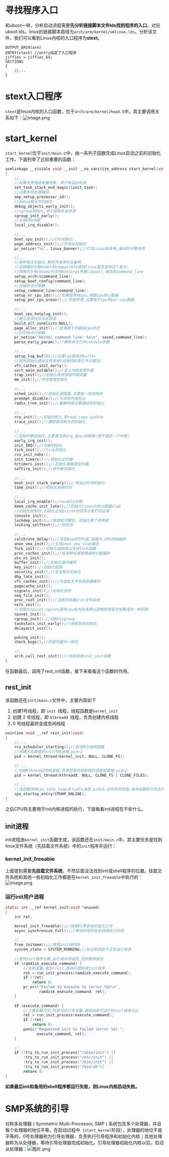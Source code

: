 
# 寻找程序入口
和uboot一样，分析启动流程需要**先分析链接脚本文件lds找到程序的入口**。对应uboot.lds，linux的链接脚本路径为`arch/arm/kernel/vmlinux.lds`。分析该文件，我们可以看到Linux内核的入口程序为**stext**。

```basic
OUTPUT_ARCH(arm)
ENTRY(stext) //entry指定了入口程序
jiffies = jiffies_64;
SECTIONS
{
    //...
}
```

# stext入口程序
`stext`是linux内核的入口函数，位于`arch/arm/kernel/head.S`中。其主要调用关系如下：![image.png](.assets/1623313482238-70c0425c-673d-4954-b905-617b33f29318.png)

# start_kernel
`start_kernel`位于`init/main.`c中，由一系列子函数完成Linux启动之前的初始化工作。下面列举了比较重要的函数：
```c
asmlinkage __visible void __init __no_sanitize_address start_kernel(void)
{
	//...
    //设置任务栈结束魔术数，用于栈溢出检测
	set_task_stack_end_magic(&init_task);
    //设置多核处理器ID
	smp_setup_processor_id();
    //debug相关的初始化
	debug_objects_early_init();
    //cgroup初始化,用于控制系统资源
	cgroup_init_early();
    //关闭CPU中断
	local_irq_disable();
    
	//...
	boot_cpu_init();//CPU初始化
	page_address_init();//页地址初始化
	pr_notice("%s", linux_banner);//打印Linux版本号,编译时间等信息

	//...
    //架构相关初始化,解析传进来的设备树.
    //会根据dtb里model和compatible查找linux是否支持这个板卡.
    //获取dtb中chosen节点的bootargs参数(uboot),保存到command_line
	setup_arch(&command_line);
	setup_boot_config(command_line);
    //存储命令行参数
	setup_command_line(command_line);
	setup_nr_cpu_ids();//如果是多核cpu,获取cpu核心数量
	setup_per_cpu_areas();//多核环境,设置每个cpu的per-cpu数据
	
    //...
	boot_cpu_hotplug_init();
    //建立系统内存页区链表
	build_all_zonelists(NULL);
	page_alloc_init();//处理用于热插拔cpu的页
    //打印命令行参数
	pr_notice("Kernel command line: %s\n", saved_command_line);
    parse_early_param();//解析命令行中console参数
    
    //...
    setup_log_buf(0);//设置log使用的buffer
    //预先初始化虚拟文件系统(目录项和索引节点缓存)
	vfs_caches_init_early();
	sort_main_extable();//定义内核异常列表
	trap_init();//初始化系统保留中断向量
	mm_init();//内存管理初始化
    
    //...
    sched_init();//初始化调度器,主要是一些结构体
    preempt_disable();//关闭优先级抢占
    radix_tree_init();//基数树相关数据结构初始化
    
    //...
    rcu_init();//初始化RCU,即read copy update
	trace_init();//跟踪调试相关的初始化
    
    //...
    //初始中断初始化,主要是注册irq_desc结构体(用于描述一个中断)
	early_irq_init();
	init_IRQ();//中断初始化
	tick_init();//tick初始化
	rcu_init_nohz();
	init_timers();//初始化定时器
	hrtimers_init();//初始化高精度定时器
	softirq_init();//软中断初始化
    
    //...
	boot_init_stack_canary();//栈溢出检测初始化
	time_init();//初始化系统时间
    
    //...
    local_irq_enable();//enable中断
	kmem_cache_init_late();//初始化linux内存分配器slab
    //初始化控制台,初始化之后printk的信息才能打印出来
	console_init();
    lockdep_init();//死锁检测模块，初始化两个哈希表
    locking_selftest();//锁自测
    
    //...
    calibrate_delay();//测定BogoMIPS值,值越大,CPU性能越好
	anon_vma_init();//生成anon_vma slab缓存
    fork_init();//初始化结构体以支持fork函数
	proc_caches_init();//给各种资源管理结构分配缓存
	uts_ns_init();
	buffer_init();//初始化缓冲缓存
	key_init();//初始化密钥
	security_init();//安全相关初始化
	dbg_late_init();
	vfs_caches_init();//为虚拟文件系统创建缓存
	pagecache_init();
	signals_init();//初始化信号
	seq_file_init();
	proc_root_init();//注册并挂载proc文件系统
	nsfs_init();
    //初始化cpuset,cpuset是将cpu和内存资源以逻辑性和层次性集成的一种机制
	cpuset_init();
	cgroup_init();//初始化cgroup
	taskstats_init_early();//进程状态初始化
	delayacct_init();

	poking_init();
	check_bugs();//检查写缓冲一致性
    
    //...
    arch_call_rest_init();//内部调用rest_init函数
}
```
在函数最后，调用了rest_init函数，接下来看看这个函数的作用。

## rest_init
该函数还在`init/main.c`文件中，主要内容如下

1. 创建1号线程，即 `init `线程，线程函数是`kernel_init` ​
1. 创建 2 号线程，即 `ktbreadd `线程，负责创建内核线程 
1. 0 号线程最终变成空闲线程  
```c
noinline void __ref rest_init(void)
{
    //...
    rcu_scheduler_starting();//启动RCU锁调度器
    //创建大名鼎鼎的init内核进程,pid=1
	pid = kernel_thread(kernel_init, NULL, CLONE_FS);
    
    //...
    //创建kthreadd内核进程,负责所有内核新城的调度和管理,pid=2
	pid = kernel_thread(kthreadd, NULL, CLONE_FS | CLONE_FILES);
    
    //...
    //该函数调用cpi_idle_loop进入idle进程.pid=0,也叫空闲进程,有本函数执行的主进程演变而来
	cpu_startup_entry(CPUHP_ONLINE);
}   
```
之后CPU将主要用于init内核进程的执行，下面看看init进程在干些什么。

## init进程
init进程由`kernel_init`函数生成，该函数还在`init/main.c`中。其主要任务是找到linux文件系统（先挂载文件系统）中的`init`程序并运行：

### kernel_init_freeable
上面提到需要**先挂载文件系统**，不然后面没法找到init或shell程序的位置。挂载文件系统和其他一些初始化工作都是在`kernel_init_freeable`中执行的：![image.png](.assets/1623421712762-753f411c-aa7e-4149-bc12-2b76d34838e9.png)

### 运行init用户进程
```c
static int __ref kernel_init(void *unused)
{
    int ret;

    kernel_init_freeable();//挂载FS等其他初始化工作
    async_synchronize_full();//等待所有的异步调用执行完成
    
    //...
    free_initmem();//释放init段内存
    system_state = SYSTEM_RUNNING;//标记系统处于正在运行状态
    
    //查找init程序位置,运行成功则返回,否则继续查找
    if (ramdisk_execute_command) {
        //全局变量,值为/init,即执行根目录init程序
        ret = run_init_process(ramdisk_execute_command);
        if (!ret)
            return 0;
        pr_err("Failed to execute %s (error %d)\n",
               ramdisk_execute_command, ret);
    }
    
    if (execute_command) {
        //上面变量为空,则尝试执行本变量,直到找到可运行的init程序为止
        ret = run_init_process(execute_command);
        if (!ret)
            return 0;
        panic("Requested init %s failed (error %d).",
              execute_command, ret);
    }
    
    //...
    if (!try_to_run_init_process("/sbin/init") ||
        !try_to_run_init_process("/etc/init") ||
        !try_to_run_init_process("/bin/init") ||
        !try_to_run_init_process("/bin/sh"))
        return 0;
}
```
**如果最后init和备用的shell程序都运行失败，则Linux内核启动失败。**

# SMP系统的引导
对称多处理器 ( Symmetric Multi-Processor, SMP ) 系统包含多个处理器，并且每个处理器的地位平等。在启动过程中（`start_kernel`阶段），处理器的地位不是平等的，0号处理器称为引导处理器，负责执行引导程序和初始化内核；其他处理器称为从处理器，等待引导处理器完成初始化。引导处理器初始化内核以后，启动从处理器：![图片.png](.assets/1631005914931-aab2dcc0-6c4a-4804-860f-ecf50d693dfc.png)
